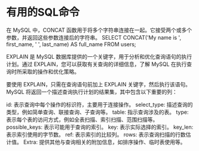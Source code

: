 # 有用的SQL命令

在 MySQL 中，CONCAT 函数用于将多个字符串连接在一起。它接受两个或多个参数，并返回这些参数连接后的字符串。
SELECT CONCAT('My name is ', first_name, ' ', last_name) AS full_name FROM users;  


EXPLAIN 是 MySQL 数据库提供的一个关键字，用于分析和优化查询语句的执行计划。通过 EXPLAIN，您可以获取有关查询的详细信息，了解 MySQL 在执行查询时所采取的操作和优化策略。

要使用 EXPLAIN，只需在查询语句前加上 EXPLAIN 关键字，然后执行该语句。MySQL 将返回一个描述查询执行计划的结果集，其中包含以下重要的列：

id: 表示查询中每个操作的标识符，主要用于连接操作。
select_type: 描述查询的类型，例如简单查询、联接查询、子查询等。
table: 指示查询涉及的表。
type: 表示每个表的访问方式，例如全表扫描、索引扫描、范围扫描等。
possible_keys: 表示可能用于查询的索引。
key: 表示实际选择的索引。
key_len: 表示索引使用的字节数。
ref: 表示索引的比较列。
rows: 表示查询扫描的行数估计值。
Extra: 提供其他与查询相关的附加信息，如排序操作、临时表使用等。


